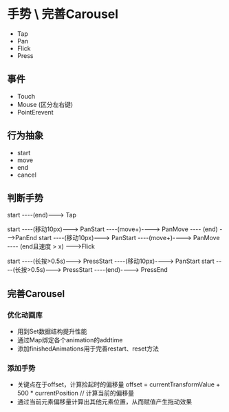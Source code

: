 # 手势 \ 完善Carousel

* Tap
* Pan
* Flick
* Press

## 事件

* Touch
* Mouse (区分左右键)
* PointErevent

## 行为抽象

* start
* move
* end
* cancel

## 判断手势

start ----(end)---> Tap

start ----(移动10px)---> PanStart ----(move+)----> PanMove ---- (end) --->PanEnd
start ----(移动10px)---> PanStart ----(move+)----> PanMove ---- (end且速度 > x) --->Flick

start ----(长按>0.5s)---> PressStart ----(移动10px)----> PanStart
start ----(长按>0.5s)---> PressStart ----(end)----> PressEnd

## 完善Carousel

### 优化动画库

* 用到Set数据结构提升性能
* 通过Map绑定各个animation的addtime
* 添加finishedAnimations用于完善restart、reset方法

### 添加手势

* 关键点在于offset，计算捡起时的偏移量 offset = currentTransformValue + 500 * currentPosition // 计算当前的偏移量
* 通过当前元素偏移量计算出其他元素位置，从而赋值产生拖动效果
